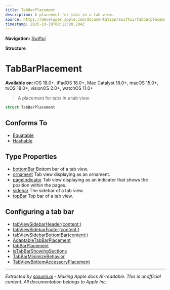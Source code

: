 ```yaml
---
title: TabBarPlacement
description: A placement for tabs in a tab view.
source: https://developer.apple.com/documentation/swiftui/tabbarplacement
timestamp: 2025-10-29T00:12:20.204Z
---
```


**Navigation:** [Swiftui](/documentation/swiftui)

**Structure**

# TabBarPlacement

**Available on:** iOS 18.0+, iPadOS 18.0+, Mac Catalyst 18.0+, macOS 15.0+, tvOS 18.0+, visionOS 2.0+, watchOS 11.0+

> A placement for tabs in a tab view.

```swift
struct TabBarPlacement
```

## Conforms To

- [Equatable](/documentation/Swift/Equatable)
- [Hashable](/documentation/Swift/Hashable)

## Type Properties

- [bottomBar](/documentation/swiftui/tabbarplacement/bottombar) Bottom bar of a tab view.
- [ornament](/documentation/swiftui/tabbarplacement/ornament) Tab view displaying as an ornament.
- [pageIndicator](/documentation/swiftui/tabbarplacement/pageindicator) Tab view displaying as an indicator that shows the position within the pages.
- [sidebar](/documentation/swiftui/tabbarplacement/sidebar) The sidebar of a tab view.
- [topBar](/documentation/swiftui/tabbarplacement/topbar) Top bar of a tab view.

## Configuring a tab bar

- [tabViewSidebarHeader(content:)](/documentation/swiftui/view/tabviewsidebarheader(content:))
- [tabViewSidebarFooter(content:)](/documentation/swiftui/view/tabviewsidebarfooter(content:))
- [tabViewSidebarBottomBar(content:)](/documentation/swiftui/view/tabviewsidebarbottombar(content:))
- [AdaptableTabBarPlacement](/documentation/swiftui/adaptabletabbarplacement)
- [tabBarPlacement](/documentation/swiftui/environmentvalues/tabbarplacement)
- [isTabBarShowingSections](/documentation/swiftui/environmentvalues/istabbarshowingsections)
- [TabBarMinimizeBehavior](/documentation/swiftui/tabbarminimizebehavior)
- [TabViewBottomAccessoryPlacement](/documentation/swiftui/tabviewbottomaccessoryplacement)

---

*Extracted by [sosumi.ai](https://sosumi.ai) - Making Apple docs AI-readable.*
*This is unofficial content. All documentation belongs to Apple Inc.*
